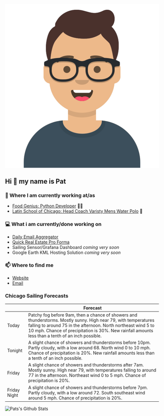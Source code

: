 [![Social banner for p-j-falconer](https://raw.githubusercontent.com/P-J-FALCONER/P-J-FALCONER/master/assets/avataaars.svg)](https://patfalconer.com/)
## Hi :wave: my name is Pat

### 💼 Where I am currently working at/as
- [Food Genius: Python Developer](https://getfoodgenius.com/) 🍔🐍
- [Latin School of Chicago: Head Coach Varisty Mens Water Polo](https://www.latinschool.org/) 🤽


### 💻 What i am currently/done working on
 - [Daily Email Aggregator](https://github.com/P-J-FALCONER/dott_daily_mail)
 - [Quick Real Estate Pro Forma](https://github.com/P-J-FALCONER/henry)
 - Sailing Sensor/Grafana Dashboard *coming very soon*
 - Google Earth KML Hosting Solution *coming very soon*

### 📫 Where to find me
 - [Website](https://patfalconer.com/)
 - [Email](mailto:patrick.j.falconer@gmail.com)


### Chicago Sailing Forecasts
|   | Forecast  |
|---|---|
| Today | Patchy fog before 9am, then a chance of showers and thunderstorms. Mostly sunny. High near 79, with temperatures falling to around 75 in the afternoon. North northeast wind 5 to 10 mph. Chance of precipitation is 30%. New rainfall amounts less than a tenth of an inch possible. |
| Tonight | A slight chance of showers and thunderstorms before 10pm. Partly cloudy, with a low around 68. North wind 0 to 10 mph. Chance of precipitation is 20%. New rainfall amounts less than a tenth of an inch possible. |
| Friday | A slight chance of showers and thunderstorms after 7am. Mostly sunny. High near 79, with temperatures falling to around 77 in the afternoon. Northeast wind 0 to 5 mph. Chance of precipitation is 20%. |
| Friday Night | A slight chance of showers and thunderstorms before 7pm. Partly cloudy, with a low around 72. South southeast wind around 5 mph. Chance of precipitation is 20%. |

![Pats's Github Stats](https://github-readme-stats.vercel.app/api?username=p-j-falconer&show_icons=true&theme=radical)
